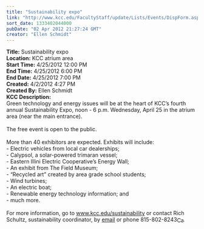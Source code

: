 ```yaml
---
title: "Sustainability expo"
link: "http://www.kcc.edu/FacultyStaff/update/Lists/Events/DispForm.aspx?ID=255"
sort_date: 1333402044000
pubDate: "02 Apr 2012 21:27:24 GMT"
creator: "Ellen Schmidt"
---
```


<div><b>Title:</b> Sustainability expo</div>
<div><b>Location:</b> KCC atrium area</div>
<div><b>Start Time:</b> 4/25/2012 12:00 PM</div>
<div><b>End Time:</b> 4/25/2012 6:00 PM</div>
<div><b>End Date:</b> 4/25/2012 7:00 PM</div>
<div><b>Created:</b> 4/2/2012 4:27 PM</div>
<div><b>Created By:</b> Ellen Schmidt</div>
<div><b>KCC Description:</b> <div class=ExternalClass5B20055E7D664469B54C80709E13A941>
<div>
<div>Green technology and energy issues will be at the heart of KCC’s fourth annual Sustainability Expo, noon - 6 p.m. Wednesday, April 25 in the atrium area (near the main entrance).</div>
<div><br>The free event is open to the public. </div>
<div> </div>
<div>More than 40 exhibitors are expected. Exhibits will include:</div>
<div>- Electric vehicles from local car dealerships; </div>
<div>- Calypsol, a solar-powered trimaran vessel;</div>
<div>- Eastern Illini Electric Cooperative’s Energy Wall;</div>
<div>- An exhibit from The Field Museum; </div>
<div>- “Recycled art” created by area grade school students;</div>
<div>- Wind turbines;</div>
<div>- An electric boat; </div>
<div>- Renewable energy technology information; and</div>
<div>- much more. </div>
<div><br>For more information, go to <a href="/sustainability">www.kcc.edu/sustainability</a> or contact Rich Schultz, sustainability coordinator, by <a href="mailto:rschultz@kcc.edu">email</a> or phone <span style="white-space:nowrap" class=baec5a81-e4d6-4674-97f3-e9220f0136c1>815-802-8243<a style="border-bottom:medium none;position:static !important;border-left:medium none;margin:0px;width:16px;bottom:0px;display:inline;white-space:nowrap;float:none;height:16px;vertical-align:middle;overflow:hidden;border-top:medium none;top:0px;cursor:hand;right:0px;border-right:medium none;left:0px" title="Call: 815-802-8243" href="/Lists/KCCEvents/DispForm2.aspx?List=cadf16d8-0c2d-41f3-bbd2-38d7f00e1dbc&amp;ID=216&amp;Source=http://www.kcc.edu/Pages/allevents.aspx#"><img style="border-bottom:medium none;position:static !important;border-left:medium none;margin:0px;width:16px;bottom:0px;display:inline;white-space:nowrap;float:none;height:16px;vertical-align:middle;overflow:hidden;border-top:medium none;top:0px;cursor:hand;right:0px;border-right:medium none;left:0px" title="Call: 815-802-8243"></a></span>. </div>
<div> </div></div></div></div>
